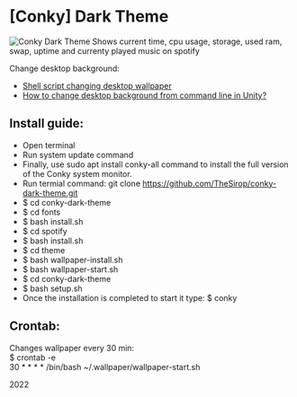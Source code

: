 [Conky] Dark Theme
===========
![Conky Dark Theme](https://cdn.devopsway.net/github/conky-dark-theme.png)
Shows current time, cpu usage, storage, used ram, swap, uptime and currenty played music on spotify 

Change desktop background:
- [Shell script changing desktop wallpaper](https://stackoverflow.com/questions/5550895/shell-script-changing-desktop-wallpaper)
- [How to change desktop background from command line in Unity?](https://askubuntu.com/questions/66914/how-to-change-desktop-background-from-command-line-in-unity)

Install guide:
----------------------  
- Open terminal  
- Run system update command  
- Finally, use sudo apt install conky-all command to install the full version of the Conky system monitor.
- Run termial command: git clone https://github.com/TheSirop/conky-dark-theme.git  
- $ cd conky-dark-theme  
- $ cd fonts
- $ bash install.sh  
- $ cd spotify  
- $ bash install.sh  
- $ cd theme  
- $ bash wallpaper-install.sh  
- $ bash wallpaper-start.sh  
- $ cd conky-dark-theme
- $ bash setup.sh
- Once the installation is completed to start it type: $ conky  

Crontab:
----------------------
Changes wallpaper every 30 min:  
$ crontab -e  
30 * * * * /bin/bash ~/.wallpaper/wallpaper-start.sh

2022
